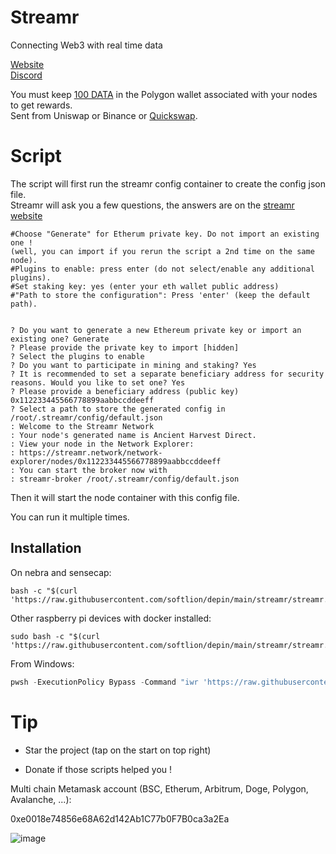 # Streamr

Connecting Web3 with real time data

[Website](https://streamr.network/)  
[Discord](https://discord.gg/gZAm8P7hK8)

You must keep [100 DATA](https://streamr.network/stake-and-earn/) in the Polygon wallet associated with your nodes to get rewards.  
Sent from Uniswap or Binance or [Quickswap](https://quickswap.exchange/#/swap?outputCurrency=0x3a9A81d576d83FF21f26f325066054540720fC34&swapIndex=0&currency0=ETH).

# Script

The script will first run the streamr config container to create the config json file.  
Streamr will ask you a few questions, the answers are on the [streamr website](https://docs.streamr.network/node-runners/run-a-node/)

```
#Choose "Generate" for Etherum private key. Do not import an existing one ! 
(well, you can import if you rerun the script a 2nd time on the same node).
#Plugins to enable: press enter (do not select/enable any additional plugins).
#Set staking key: yes (enter your eth wallet public address)
#"Path to store the configuration": Press 'enter' (keep the default path).


? Do you want to generate a new Ethereum private key or import an existing one? Generate
? Please provide the private key to import [hidden]
? Select the plugins to enable
? Do you want to participate in mining and staking? Yes
? It is recommended to set a separate beneficiary address for security reasons. Would you like to set one? Yes
? Please provide a beneficiary address (public key) 0x112233445566778899aabbccddeeff
? Select a path to store the generated config in /root/.streamr/config/default.json
: Welcome to the Streamr Network
: Your node's generated name is Ancient Harvest Direct.
: View your node in the Network Explorer:
: https://streamr.network/network-explorer/nodes/0x112233445566778899aabbccddeeff
: You can start the broker now with
: streamr-broker /root/.streamr/config/default.json
```

Then it will start the node container with this config file.

You can run it multiple times.

## Installation

On nebra and sensecap:

```shell
bash -c "$(curl 'https://raw.githubusercontent.com/softlion/depin/main/streamr/streamr.sh')"
```

Other raspberry pi devices with docker installed:
```shell
sudo bash -c "$(curl 'https://raw.githubusercontent.com/softlion/depin/main/streamr/streamr.sh')"
```

From Windows:
```powershell
pwsh -ExecutionPolicy Bypass -Command "iwr 'https://raw.githubusercontent.com/softlion/depin/main/streamr/streamr.ps1' | iex"
```

# Tip

* Star the project (tap on the start on top right)

* Donate if those scripts helped you !  

Multi chain Metamask account (BSC, Etherum, Arbitrum, Doge, Polygon, Avalanche, ...):

0xe0018e74856e68A62d142Ab1C77b0F7B0ca3a2Ea

![image](https://github.com/softlion/defli/assets/190756/9d4f1589-5f7f-46f4-ae0d-1190d2e22762)
